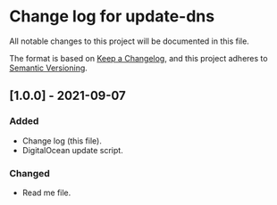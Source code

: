 # Change log for update-dns

All notable changes to this project will be documented in this file.

The format is based on [Keep a Changelog](https://keepachangelog.com/en/1.0.0/), and this project adheres to [Semantic Versioning](https://semver.org/spec/v2.0.0.html).

## [1.0.0] - 2021-09-07
### Added
- Change log (this file).
- DigitalOcean update script.
### Changed
- Read me file.
